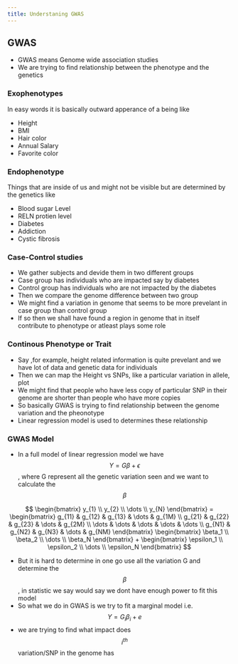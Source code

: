 ```yaml
---
title: Understaning GWAS 
---
```



## GWAS 

- GWAS means Genome wide association studies 
- We are trying to find relationship between the phenotype and the genetics 

### Exophenotypes

In easy words it is basically outward apperance of a being like 
- Height
- BMI
- Hair color  
- Annual Salary 
- Favorite color 

### Endophenotype 

Things that are inside of us and might not be visible but are determined by the genetics like

- Blood sugar Level 
- RELN protien level 
- Diabetes
- Addiction 
- Cystic fibrosis


### Case-Control studies 

- We gather subjects and devide them in two different groups 
- Case group has individuals who are impacted say by diabetes 
- Control group has individuals who are not impacted by the diabetes 
- Then we compare the genome difference between two group
- We might find a variation in genome that seems to be more prevelant in case group than control group 
- If so then we shall have found a region in genome that in itself contribute to phenotype or atleast plays some role 


### Continous Phenotype or Trait

- Say ,for example, height related information is quite prevelant and we have lot of data and genetic data for individuals 
- Then we can map the Height vs SNPs, like a particular variation in allele, plot 
- We might find that people who have less copy of particular SNP in their genome are shorter than people who have more copies 
- So basically GWAS is trying to find relationship between the genome variation and the pheonotype 
- Linear regression model is used to determines these relationship 

### GWAS Model 

- In a full model of linear regression model we have $$ Y = G\beta + \epsilon $$, where G represent all the genetic variation seen and we want to calculate the $$ \beta $$ 

$$ 
\begin{bmatrix} y_{1} \\ y_{2} \\ \dots \\ y_{N} \end{bmatrix} = 
\begin{bmatrix} g_{11} & g_{12} & g_{13} & \dots & g_{1M} \\ 
g_{21} & g_{22} & g_{23} & \dots & g_{2M} \\ 
\dots  & \dots  & \dots  & \dots & \dots  \\ 
g_{N1} & g_{N2} & g_{N3} & \dots & g_{NM} \end{bmatrix} 
\begin{bmatrix} \beta_1 \\ \beta_2 \\ \dots \\ \beta_N  \end{bmatrix}
+
\begin{bmatrix} \epsilon_1 \\ \epsilon_2 \\ \dots \\ \epsilon_N \end{bmatrix} 
$$

- But it is hard to determine in one go use all the variation G and determine the $$ \beta $$, in statistic we say would say we dont have enough power to fit this model
- So what we do in GWAS is we try to fit a marginal model i.e. $$ Y = G_i\beta_i + e $$
- we are trying to find what impact does $$i^{th} $$ variation/SNP in the genome has



